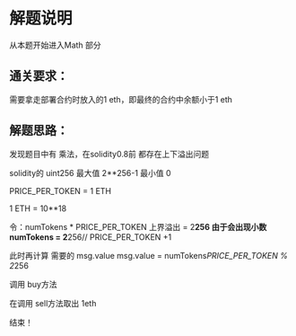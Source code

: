 # 解题说明

从本题开始进入Math 部分

## 通关要求：
需要拿走部署合约时放入的1 eth，即最终的合约中余额小于1 eth

## 解题思路：
发现题目中有 乘法，在solidity0.8前 都存在上下溢出问题

solidity的 uint256 
最大值 2**256-1
最小值 0

PRICE_PER_TOKEN = 1 ETH

1 ETH = 10**18

令：numTokens * PRICE_PER_TOKEN 上界溢出 = 2**256
由于会出现小数
numTokens  = 2**256// PRICE_PER_TOKEN +1

此时再计算 需要的 msg.value
msg.value = numTokens*PRICE_PER_TOKEN % 2*256

调用 buy方法 

在调用 sell方法取出 1eth 

结束！

